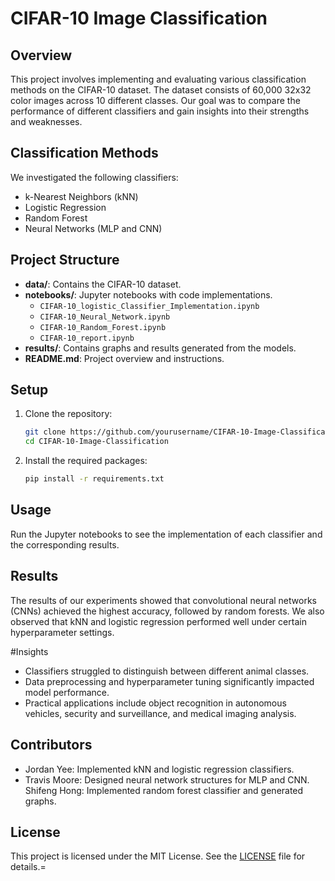# CIFAR-10 Image Classification

## Overview
This project involves implementing and evaluating various classification methods on the CIFAR-10 dataset. The dataset consists of 60,000 32x32 color images across 10 different classes. Our goal was to compare the performance of different classifiers and gain insights into their strengths and weaknesses.

## Classification Methods
We investigated the following classifiers:
- k-Nearest Neighbors (kNN)
- Logistic Regression
- Random Forest
- Neural Networks (MLP and CNN)

## Project Structure
- **data/**: Contains the CIFAR-10 dataset.
- **notebooks/**: Jupyter notebooks with code implementations.
  - `CIFAR-10_logistic_Classifier_Implementation.ipynb`
  - `CIFAR-10_Neural_Network.ipynb`
  - `CIFAR-10_Random_Forest.ipynb`
  - `CIFAR-10_report.ipynb`
- **results/**: Contains graphs and results generated from the models.
- **README.md**: Project overview and instructions.

## Setup
1. Clone the repository:
   ```bash
   git clone https://github.com/yourusername/CIFAR-10-Image-Classification.git
   cd CIFAR-10-Image-Classification
2. Install the required packages:
   ```bash
   pip install -r requirements.txt

## Usage
Run the Jupyter notebooks to see the implementation of each classifier and the corresponding results.

## Results
The results of our experiments showed that convolutional neural networks (CNNs) achieved the highest accuracy, followed by random forests. We also observed that kNN and logistic regression performed well under certain hyperparameter settings.

#Insights 
- Classifiers struggled to distinguish between different animal classes.
- Data preprocessing and hyperparameter tuning significantly impacted model performance.
- Practical applications include object recognition in autonomous vehicles, security and surveillance, and medical imaging analysis.

## Contributors
- Jordan Yee: Implemented kNN and logistic regression classifiers.
- Travis Moore: Designed neural network structures for MLP and CNN.
 Shifeng Hong: Implemented random forest classifier and generated graphs.

## License
This project is licensed under the MIT License. See the [LICENSE](LICENSE) file for details.=
